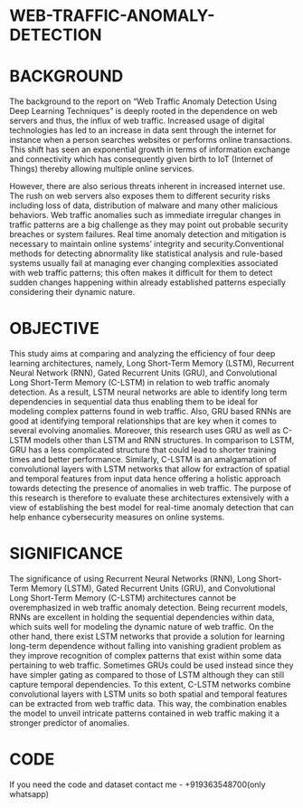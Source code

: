# WEB-TRAFFIC-ANOMALY-DETECTION

# BACKGROUND

The background to the report on “Web Traffic Anomaly Detection Using Deep Learning Techniques” is deeply rooted in the dependence on web servers and thus, the influx of web traffic. Increased usage of digital technologies has led to an increase in data sent through the internet for instance when a person searches websites or performs online transactions. This shift has seen an exponential growth in terms of information exchange and connectivity which has consequently given birth to IoT (Internet of Things) thereby allowing multiple online services.

However, there are also serious threats inherent in increased internet use. The rush on web servers also exposes them to different security risks including loss of data, distribution of malware and many other malicious behaviors. Web traffic anomalies such as immediate irregular changes in traffic patterns are a big challenge as they may point out probable security breaches or system failures. Real time anomaly detection and mitigation is necessary to maintain online systems’ integrity and security.Conventional methods for detecting abnormality like statistical analysis and rule-based systems usually fail at managing ever changing complexities associated with web traffic patterns; this often makes it difficult for them to detect sudden changes happening within already established patterns especially considering their dynamic nature.

# OBJECTIVE

This study aims at comparing and analyzing the efficiency of four deep learning architectures, namely, Long Short-Term Memory (LSTM), Recurrent Neural Network (RNN), Gated Recurrent Units (GRU), and Convolutional Long Short-Term Memory (C-LSTM) in relation to web traffic anomaly detection. As a result, LSTM neural networks are able to identify long term dependencies in sequential data thus enabling them to be ideal for modeling complex patterns found in web traffic. Also, GRU based RNNs are good at identifying temporal relationships that are key when it comes to several evolving anomalies.
Moreover, this research uses GRU as well as C-LSTM models other than LSTM and RNN structures. In comparison to LSTM, GRU has a less complicated structure that could lead to shorter training times and better performance. Similarly, C-LSTM is an amalgamation of convolutional layers with LSTM networks that allow for extraction of spatial and temporal features from input data hence offering a holistic approach towards detecting the presence of anomalies in web traffic. The purpose of this research is therefore to evaluate these architectures extensively with a view of establishing the best model for real-time anomaly detection that can help enhance cybersecurity measures on online systems.

# SIGNIFICANCE

The significance of using Recurrent Neural Networks (RNN), Long Short-Term Memory (LSTM), Gated Recurrent Units (GRU), and Convolutional Long Short-Term Memory (C-LSTM) architectures cannot be overemphasized in web traffic anomaly detection. Being recurrent models, RNNs are excellent in holding the sequential dependencies within data, which suits well for modeling the dynamic nature of web traffic. 
On the other hand, there exist LSTM networks that provide a solution for learning long-term dependence without falling into vanishing gradient problem as they improve recognition of complex patterns that exist within some data pertaining to web traffic. Sometimes GRUs could be used instead since they have simpler gating as compared to those of LSTM although they can still capture temporal dependencies. To this extent, C-LSTM networks combine convolutional layers with LSTM units so both spatial and temporal features can be extracted from web traffic data. This way, the combination enables the model to unveil intricate patterns contained in web traffic making it a stronger predictor of anomalies.

# CODE

If you need the code and dataset contact me - +919363548700(only whatsapp)


